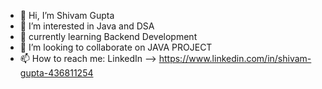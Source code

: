 - 👋 Hi, I’m Shivam Gupta
- 👀 I’m interested in Java and DSA
- 🌱 currently learning Backend Development
- 💞️ I’m looking to collaborate on JAVA PROJECT
- 📫 How to reach me: LinkedIn --> https://www.linkedin.com/in/shivam-gupta-436811254

<!---
SHIVAM4510/SHIVAM4510 is a ✨ special ✨ repository because its `README.md` (this file) appears on your GitHub profile.
You can click the Preview link to take a look at your changes.
--->
